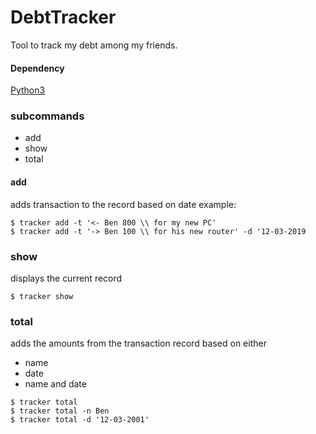 # DebtTracker

Tool to track my debt among my friends.

#### Dependency 
[Python3](https://www.python.org/downloads/)

### subcommands
- add
- show
- total

#### add
adds transaction to the record based on date
example:
```
$ tracker add -t '<- Ben 800 \\ for my new PC'
$ tracker add -t '-> Ben 100 \\ for his new router' -d '12-03-2019
```

### show
displays the current record
```
$ tracker show
```

### total
adds the amounts from the transaction record based on either
- name
- date
- name and date
```
$ tracker total
$ tracker total -n Ben
$ tracker total -d '12-03-2001'
```
